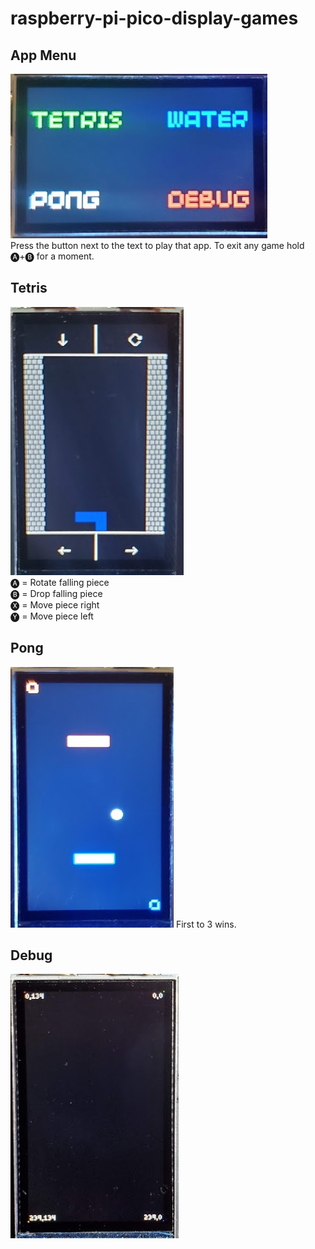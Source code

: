 # raspberry-pi-pico-display-games

## App Menu
![Screenshot](/game_menu.png)<br/>
Press the button next to the text to play that app. To exit any game hold 🅐+🅑 for a moment.

## Tetris
![Screenshot](/tetris.png)<br />
🅐 = Rotate falling piece<br />
🅑 = Drop falling piece<br />
🅧 = Move piece right<br />
🅨 = Move piece left<br />

## Pong
![Screenshot](/pong.png)
First to 3 wins.

## Debug
![Screenshot](/debug.png)
